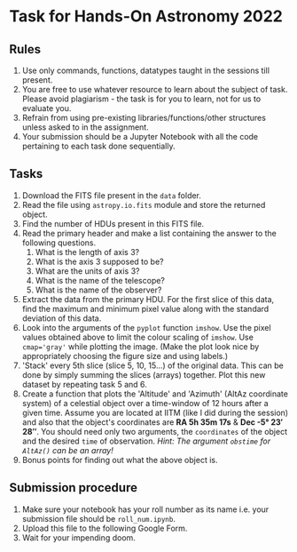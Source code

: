 # Task for Hands-On Astronomy 2022

## Rules

1. Use only commands, functions, datatypes taught in the sessions till present.
2. You are free to use whatever resource to learn about the subject of task. Please avoid plagiarism - the task is for you to learn, not for us to evaluate
   you.
3. Refrain from using pre-existing libraries/functions/other structures unless asked to in the assignment.
4. Your submission should be a Jupyter Notebook with all the code pertaining to each task done sequentially.

## Tasks
1. Download the FITS file present in the `data` folder.
2. Read the file using `astropy.io.fits` module and store the returned object.
3. Find the number of HDUs present in this FITS file.
4. Read the primary header and make a list containing the answer to the following questions.
   1. What is the length of axis 3?
   2. What is the axis 3 supposed to be?
   3. What are the units of axis 3?
   4. What is the name of the telescope?
   5. What is the name of the observer?
5. Extract the data from the primary HDU. For the first slice of this data, find the maximum and minimum pixel value along with the standard deviation of this data.
6. Look into the arguments of the `pyplot` function `imshow`. Use the pixel values obtained above to limit the colour scaling of `imshow`. Use `cmap='gray'` while plotting the image. (Make the plot look nice by appropriately choosing the figure size and using labels.)
7. 'Stack' every 5th slice (slice 5, 10, 15...) of the original data. This can be done by simply summing the slices (arrays) together. Plot this new dataset by repeating task 5 and 6. 
8. Create a function that plots the 'Altitude' and 'Azimuth' (AltAz coordinate system) of a celestial object over a time-window of 12 hours after a given time. Assume you are located at IITM (like I did during the session) and also that the object's coordinates are **RA 5h 35m 17s** & **Dec -5° 23′ 28″**. You should need only two arguments, the `coordinates` of the object and the desired `time` of observation. 
*Hint: The argument `obstime` for `AltAz()` can be an array!*
9. Bonus points for finding out what the above object is.

## Submission procedure
1. Make sure your notebook has your roll number as its name i.e. your submission file should be `roll_num.ipynb`.
1. Upload this file to the following Google Form.
1. Wait for your impending doom.
